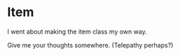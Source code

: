 # Item

I went about making the item class my own way.

Give me your thoughts somewhere. (Telepathy perhaps?)
